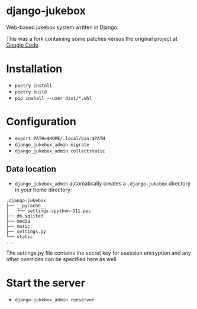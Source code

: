 # django-jukebox #

Web-based jukebox system written in Django.

This was a fork containing some patches versus the original project at [Google Code](https://code.google.com/p/django-jukebox/).


# Installation

- `poetry install`
- `poetry build`
- `pip install --user dist/*.whl`

# Configuration
- `export PATH=$HOME/.local/bin:$PATH`
- `django_jukebox_admin migrate`
- `django_jukebox_admin collectstatic`

## Data location 
- `django_jukebox_admin` automatically creates a `.django-jukebox` directory in your home directory: 

```
.django-jukebox
├── __pycache__
│   └── settings.cpython-311.pyc
├── db.sqlite3
├── media
├── music
├── settings.py
└── static
...
```

The settings.py file contains the secret key for seession encryption and any other overrides can be specified here as well.

# Start the server
- `django-jukebox_admin runserver`
